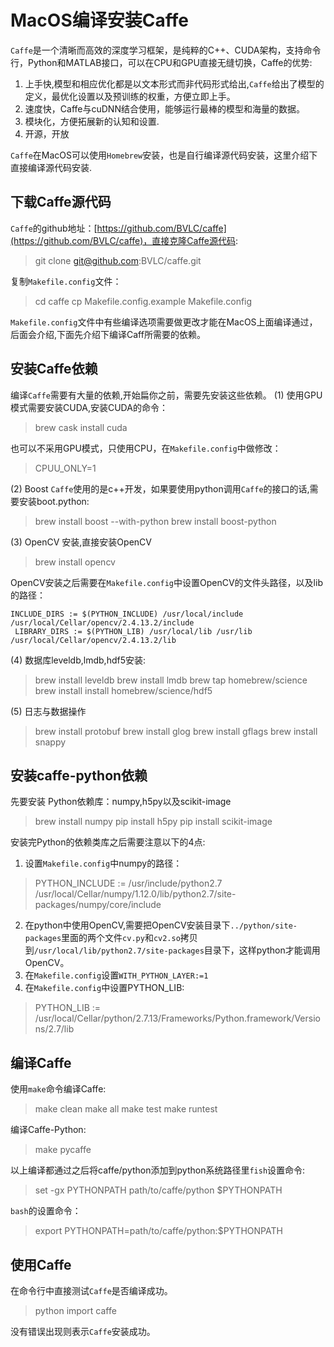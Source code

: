 # MacOS编译安装Caffe
`Caffe`是一个清晰而高效的深度学习框架，是纯粹的C++、CUDA架构，支持命令行，Python和MATLAB接口，可以在CPU和GPU直接无缝切换，Caffe的优势:

1.  上手快,模型和相应优化都是以文本形式而非代码形式给出,`Caffe`给出了模型的定义，最优化设置以及预训练的权重，方便立即上手。
2.  速度快，Caffe与cuDNN结合使用，能够运行最棒的模型和海量的数据。
3.  模块化，方便拓展新的认知和设置.
4.  开源，开放

`Caffe`在MacOS可以使用`Homebrew`安装，也是自行编译源代码安装，这里介绍下直接编译源代码安装.
## 下载Caffe源代码
`Caffe`的github地址：[https://github.com/BVLC/caffe](https://github.com/BVLC/caffe)，直接克隆Caffe源代码:
>git clone git@github.com:BVLC/caffe.git

复制`Makefile.config`文件：
>cd caffe
>cp Makefile.config.example Makefile.config

`Makefile.config`文件中有些编译选项需要做更改才能在MacOS上面编译通过，后面会介绍,下面先介绍下编译Caff所需要的依赖。
## 安装Caffe依赖
编译`Caffe`需要有大量的依赖,开始扁你之前，需要先安装这些依赖。
(1)  使用GPU模式需要安装CUDA,安装CUDA的命令：
>brew cask install cuda

也可以不采用GPU模式，只使用CPU，在`Makefile.config`中做修改：
>CPUU_ONLY=1

(2)  Boost
`Caffe`使用的是c++开发，如果要使用python调用`Caffe`的接口的话,需要安装boot.python:
>brew install boost --with-python
>brew install boost-python

(3)  OpenCV 安装,直接安装OpenCV
> brew install opencv
 
 OpenCV安装之后需要在`Makefile.config`中设置OpenCV的文件头路径，以及lib的路径：
 		
 	INCLUDE_DIRS := $(PYTHON_INCLUDE) /usr/local/include /usr/local/Cellar/opencv/2.4.13.2/include
	 LIBRARY_DIRS := $(PYTHON_LIB) /usr/local/lib /usr/lib /usr/local/Cellar/opencv/2.4.13.2/lib

(4)  数据库leveldb,lmdb,hdf5安装:
>brew install leveldb
>brew install lmdb
>brew tap homebrew/science
>brew install install homebrew/science/hdf5

(5)  日志与数据操作
> brew install protobuf
> brew install glog
> brew install gflags
> brew install snappy

## 安装caffe-python依赖
先要安装 Python依赖库：numpy,h5py以及scikit-image
>brew install numpy
>pip install h5py
>pip install scikit-image

安装完Python的依赖类库之后需要注意以下的4点:

1. 设置`Makefile.config`中numpy的路径：
 > PYTHON_INCLUDE := /usr/include/python2.7 \
    /usr/local/Cellar/numpy/1.12.0/lib/python2.7/site-packages/numpy/core/include
2. 在python中使用OpenCV,需要把OpenCV安装目录下`../python/site-packages`里面的两个文件`cv.py`和`cv2.so`拷贝到`/usr/local/lib/python2.7/site-packages`目录下，这样python才能调用OpenCV。
3. 在`Makefile.config`设置`WITH_PYTHON_LAYER:=1`
4. 在`Makefile.config`中设置PYTHON_LIB:
>PYTHON_LIB := /usr/local/Cellar/python/2.7.13/Frameworks/Python.framework/Versions/2.7/lib



## 编译Caffe
使用`make`命令编译Caffe: 
>make clean
>make all 
>make test
>make runtest

编译Caffe-Python:
>make pycaffe

以上编译都通过之后将caffe/python添加到python系统路径里`fish`设置命令:
>set -gx PYTHONPATH  path/to/caffe/python $PYTHONPATH

`bash`的设置命令：
>export PYTHONPATH=path/to/caffe/python:$PYTHONPATH

## 使用Caffe
在命令行中直接测试`Caffe`是否编译成功。
>python
>import caffe

没有错误出现则表示`Caffe`安装成功。



